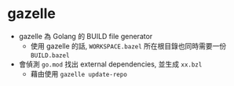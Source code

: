 
# gazelle

- gazelle 為 Golang 的 BUILD file generator
    - 使用 gazelle 的話, `WORKSPACE.bazel` 所在根目錄也同時需要一份 `BUILD.bazel`
- 會偵測 `go.mod` 找出 external dependencies, 並生成 `xx.bzl`
    - 藉由使用 `gazelle update-repo`